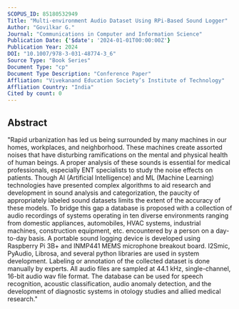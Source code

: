 ```yaml
---
SCOPUS_ID: 85180532949
Title: "Multi-environment Audio Dataset Using RPi-Based Sound Logger"
Author: "Govilkar G."
Journal: "Communications in Computer and Information Science"
Publication Date: {'$date': '2024-01-01T00:00:00Z'}
Publication Year: 2024
DOI: "10.1007/978-3-031-48774-3_6"
Source Type: "Book Series"
Document Type: "cp"
Document Type Description: "Conference Paper"
Affliation: "Vivekanand Education Society’s Institute of Technology"
Affliation Country: "India"
Cited by count: 0
---
```


## Abstract
"Rapid urbanization has led us being surrounded by many machines in our homes, workplaces, and neighborhood. These machines create assorted noises that have disturbing ramifications on the mental and physical health of human beings. A proper analysis of these sounds is essential for medical professionals, especially ENT specialists to study the noise effects on patients. Though AI (Artificial Intelligence) and ML (Machine Learning) technologies have presented complex algorithms to aid research and development in sound analysis and categorization, the paucity of appropriately labeled sound datasets limits the extent of the accuracy of these models. To bridge this gap a database is proposed with a collection of audio recordings of systems operating in ten diverse environments ranging from domestic appliances, automobiles, HVAC systems, industrial machines, construction equipment, etc. encountered by a person on a day-to-day basis. A portable sound logging device is developed using Raspberry Pi 3B+ and INMP441 MEMS microphone breakout board. I2Smic, PyAudio, Librosa, and several python libraries are used in system development. Labeling or annotation of the collected dataset is done manually by experts. All audio files are sampled at 44.1 kHz, single-channel, 16-bit audio wav file format. The database can be used for speech recognition, acoustic classification, audio anomaly detection, and the development of diagnostic systems in otology studies and allied medical research."
